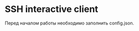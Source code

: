 SSH interactive client
=========================
Перед началом работы необходимо заполнить config.json.